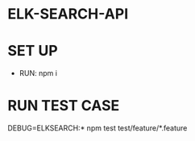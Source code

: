 # ELK-SEARCH-API

# SET UP
- RUN: npm i

# RUN TEST CASE
DEBUG=ELKSEARCH:* npm test test/feature/*.feature
